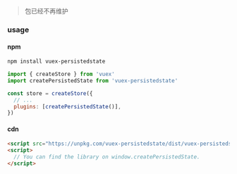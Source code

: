 > 包已经不再维护

### usage

#### npm

```bash
npm install vuex-persistedstate
```

```js
import { createStore } from 'vuex'
import createPersistedState from 'vuex-persistedstate'

const store = createStore({
  // ...
  plugins: [createPersistedState()],
})
```

#### cdn

```html
<script src="https://unpkg.com/vuex-persistedstate/dist/vuex-persistedstate.umd.js"></script>
<script>
  // You can find the library on window.createPersistedState.
</script>
```
